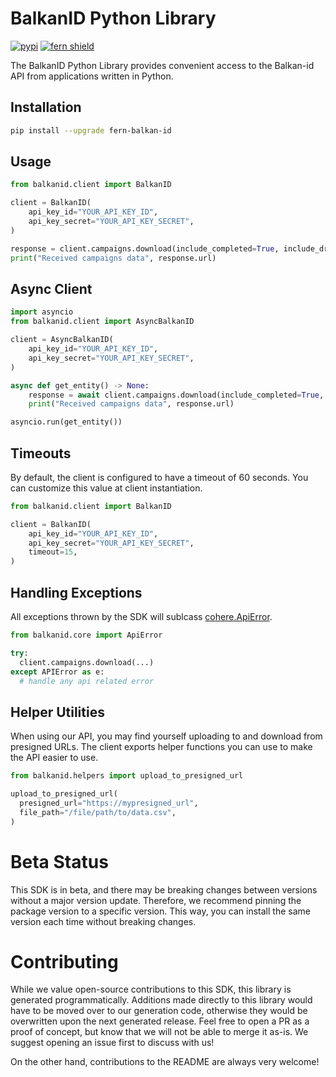 # BalkanID Python Library

[![pypi](https://img.shields.io/pypi/v/fern-balkan-id.svg)](https://pypi.python.org/pypi/fern-balkan-id)
[![fern shield](https://img.shields.io/badge/%F0%9F%8C%BF-SDK%20generated%20by%20Fern-brightgreen)](https://github.com/fern-api/fern)

The BalkanID Python Library provides convenient access to the Balkan-id API from applications written in Python.

## Installation

```sh
pip install --upgrade fern-balkan-id
```

## Usage

```python
from balkanid.client import BalkanID

client = BalkanID(
    api_key_id="YOUR_API_KEY_ID",
    api_key_secret="YOUR_API_KEY_SECRET",
)

response = client.campaigns.download(include_completed=True, include_draft=False)
print("Received campaigns data", response.url)
```

## Async Client

```python
import asyncio
from balkanid.client import AsyncBalkanID

client = AsyncBalkanID(
    api_key_id="YOUR_API_KEY_ID",
    api_key_secret="YOUR_API_KEY_SECRET",
)

async def get_entity() -> None:
    response = await client.campaigns.download(include_completed=True, include_draft=False)
    print("Received campaigns data", response.url)

asyncio.run(get_entity())
```

## Timeouts

By default, the client is configured to have a timeout of 60 seconds. You can customize this value at client instantiation.

```python
from balkanid.client import BalkanID

client = BalkanID(
    api_key_id="YOUR_API_KEY_ID", 
    api_key_secret="YOUR_API_KEY_SECRET", 
    timeout=15,
)
```

## Handling Exceptions

All exceptions thrown by the SDK will sublcass [cohere.ApiError](./src/cohere/core/api_error.py).

```python
from balkanid.core import ApiError

try:
  client.campaigns.download(...)
except APIError as e:
  # handle any api related error
```

## Helper Utilities

When using our API, you may find yourself uploading to and download from presigned URLs.
The client exports helper functions you can use to make the API easier to use.

```python
from balkanid.helpers import upload_to_presigned_url

upload_to_presigned_url(
  presigned_url="https://mypresigned_url",
  file_path="/file/path/to/data.csv",
)
```

# Beta Status

This SDK is in beta, and there may be breaking changes between versions without a major
version update. Therefore, we recommend pinning the package version to a specific version.
This way, you can install the same version each time without breaking changes.

# Contributing

While we value open-source contributions to this SDK, this library is generated programmatically.
Additions made directly to this library would have to be moved over to our generation code,
otherwise they would be overwritten upon the next generated release. Feel free to open a PR as
a proof of concept, but know that we will not be able to merge it as-is. We suggest opening
an issue first to discuss with us!

On the other hand, contributions to the README are always very welcome!
